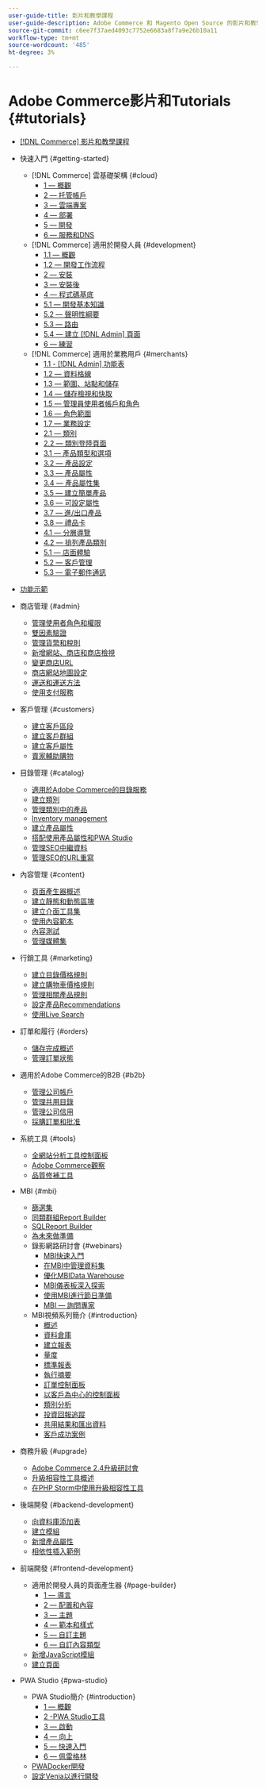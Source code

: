 ```yaml
---
user-guide-title: 影片和教學課程
user-guide-description: Adobe Commerce 和 Magento Open Source 的影片和教學課程集合。
source-git-commit: c6ee7f37aed4093c7752e6683a8f7a9e26b10a11
workflow-type: tm+mt
source-wordcount: '485'
ht-degree: 3%

---
```



# Adobe Commerce影片和Tutorials {#tutorials}

+ [[!DNL Commerce] 影片和教學課程](overview.md)

+ 快速入門 {#getting-started}
   + [!DNL Commerce] 雲基礎架構 {#cloud}
      + [1 — 概觀](./cloud/1-overview.md)
      + [2 — 托管帳戶](./cloud/2-accounts.md)
      + [3 — 雲端專案](./cloud/3-projects.md)
      + [4 — 部署](./cloud/4-deployment.md)
      + [5 — 開發](./cloud/5-dev-config.md)
      + [6 — 服務和DNS](./cloud/6-launch.md)
   + [!DNL Commerce] 適用於開發人員 {#development}
      + [1.1 — 概觀](./developer/backend-1-1-overview.md)
      + [1.2 — 開發工作流程](./developer/backend-1-2-workflow.md)
      + [2 — 安裝](./developer/backend-2-install.md)
      + [3 — 安裝後](./developer/backend-3-post-install.md)
      + [4 — 程式碼基底](./developer/backend-4-code-base.md)
      + [5.1 — 開發基本知識](./developer/backend-5-1-dev-basics.md)
      + [5.2 — 聲明性綱要](./developer/backend-5-2-declarative-schema.md)
      + [5.3 — 路由](./developer/backend-5-3-routing.md)
      + [5.4 — 建立 [!DNL Admin] 頁面](./developer/backend-5-4-admin-page.md)
      + [6 — 練習](./developer/backend-6-practice.md)
   + [!DNL Commerce] 適用於業務用戶 {#merchants}
      + [1.1 - [!DNL Admin] 功能表](./merchant/introduction/1-1-menus.md)
      + [1.2 — 資料格線](./merchant/introduction/1-2-data-grids.md)
      + [1.3 — 範圍、站點和儲存](./merchant/introduction/1-3-apps-scopes-sites-stores.md)
      + [1.4 — 儲存檢視和快取](./merchant/introduction/1-4-store-views-cache.md)
      + [1.5 — 管理員使用者帳戶和角色](./merchant/introduction/1-5-users-roles.md)
      + [1.6 — 角色範圍](./merchant/introduction/1-6-role-scopes.md)
      + [1.7 — 業務設定](./merchant/introduction/1-7-business-settings.md)
      + [2.1 — 類別](./merchant/introduction/2-1-categories.md)
      + [2.2 — 類別登陸頁面](./merchant/introduction/2-2-category-landing-page.md)
      + [3.1 — 產品類型和選項](./merchant/introduction/3-1-product-types-options.md)
      + [3.2 — 產品設定](./merchant/introduction/3-2-product-settings.md)
      + [3.3 — 產品屬性](./merchant/introduction/3-3-product-attributes.md)
      + [3.4 — 產品屬性集](./merchant/introduction/3-4-product-attribute-sets.md)
      + [3.5 — 建立簡單產品](./merchant/introduction/3-5-create-simple-product.md)
      + [3.6 — 可設定屬性](./merchant/introduction/3-6-configurable-attributes.md)
      + [3.7 — 進/出口產品](./merchant/introduction/3-7-import-export-products.md)
      + [3.8 — 禮品卡](./merchant/introduction/3-8-gift-cards.md)
      + [4.1 — 分層導覽](./merchant/introduction/4-1-layered-navigation.md)
      + [4.2 — 排列產品類別](./merchant/introduction/4-2-arrange-product-categories.md)
      + [5.1 — 店面體驗](./merchant/introduction/5-1-storefront-experience.md)
      + [5.2 — 客戶管理](./merchant/introduction/5-2-customer-management.md)
      + [5.3 — 電子郵件通訊](./merchant/introduction/5-3-store-communications.md)

+ [功能示範](feature-demos.md)

+ 商店管理 {#admin}
   + [管理使用者角色和權限](./merchant/users-roles-permissions.md)
   + [雙因素驗證](./merchant/two-factor-authentication.md)
   + [管理貨幣和稅則](./merchant/currency-tax-rules.md)
   + [新增網站、商店和商店檢視](./merchant/add-websites-stores-views.md)
   + [變更商店URL](./merchant/change-store-url.md)
   + [商店網站地圖設定](./merchant/site-map-setup.md)
   + [運送和運送方法](./merchant/shipping-delivery.md)
   + [使用支付服務](./merchant/payment-services.md)

+ 客戶管理 {#customers}
   + [建立客戶區段](./merchant/customer-segments.md)
   + [建立客戶群組](./merchant/customer-groups.md)
   + [建立客戶屬性](./merchant/customer-attributes.md)
   + [賣家輔助購物](./merchant/seller-assisted-shopping.md)

+ 目錄管理 {#catalog}
   + [適用於Adobe Commerce的目錄服務](./merchant/catalog-service.md)
   + [建立類別](./merchant/category-create.md)
   + [管理類別中的產品](./merchant/category-products.md)
   + [Inventory management](./merchant/inventory-management.md)
   + [建立產品屬性](./merchant/product-attributes-create.md)
   + [搭配使用產品屬性和PWA Studio](./merchant/product-attributes-pwa.md)
   + [管理SEO中繼資料](./merchant/seo-metadata.md)
   + [管理SEO的URL重寫](./merchant/seo-url-rewrites.md)

+ 內容管理 {#content}
   + [頁面產生器概述](./merchant/page-builder-overview.md)
   + [建立靜態和動態區塊](./merchant/static-dynamic-blocks.md)
   + [建立介面工具集](./merchant/widgets.md)
   + [使用內容範本](./merchant/content-templates.md)
   + [內容測試](./merchant/content-staging.md)
   + [管理媒體集](./merchant/media-gallery.md)

+ 行銷工具 {#marketing}
   + [建立目錄價格規則](./merchant/catalog-price-rules.md)
   + [建立購物車價格規則](./merchant/cart-price-rules.md)
   + [管理相關產品規則](./merchant/related-product-rules.md)
   + [設定產品Recommendations](./merchant/product-recommendations.md)
   + [使用Live Search](./merchant/live-search.md)

+ 訂單和履行 {#orders}
   + [儲存完成概述](./merchant/store-fulfillment.md)
   + [管理訂單狀態](./merchant/order-status.md)

+ 適用於Adobe Commerce的B2B {#b2b}
   + [管理公司帳戶](./merchant/b2b/company-accounts.md)
   + [管理共用目錄](./merchant/b2b/shared-catalogs.md)
   + [管理公司信用](./merchant/b2b/company-credit.md)
   + [採購訂單和批准](./merchant/b2b/purchase-orders.md)

+ 系統工具 {#tools}
   + [全網站分析工具控制面板](./tools/site-wide-analysis-tool.md)
   + [Adobe Commerce觀察](./tools/observation-tool.md)
   + [品質修補工具](./tools/quality-patch-tool.md)

+ MBI {#mbi}
   + [篩選集](./merchant/business-intelligence/filter-sets.md)
   + [同類群組Report Builder](./merchant/business-intelligence/cohort-report-builder.md)
   + [SQLReport Builder](./merchant/business-intelligence/sql-report-builder.md)
   + [為未來做準備](./merchant/business-intelligence/prepare-for-future.md)
   + 錄影網路研討會 {#webinars}
      + [MBI快速入門](https://experienceleague.adobe.com/docs/commerce-events/events/mbi/2021/getting-started.html)
      + [在MBI中管理資料集](https://experienceleague.adobe.com/docs/commerce-events/events/mbi/2022/manage-data-sets.html)
      + [優化MBIData Warehouse](https://experienceleague.adobe.com/docs/commerce-events/events/mbi/2021/optimize-data-warehouse.html)
      + [MBI儀表板深入探索](https://experienceleague.adobe.com/docs/commerce-events/events/mbi/2021/dashboards-deep-dive.html)
      + [使用MBI進行節日準備](https://experienceleague.adobe.com/docs/commerce-events/events/mbi/2021/holiday-readiness.html)
      + [MBI — 詢問專家](https://experienceleague.adobe.com/docs/commerce-events/events/mbi/2021/ask-expert.html)
   + MBI視頻系列簡介 {#introduction}
      + [概述](./merchant/business-intelligence/1-overview.md)
      + [資料倉庫](./merchant/business-intelligence/2-data-warehousing.md)
      + [建立報表](./merchant/business-intelligence/3-build-reports.md)
      + [量度](./merchant/business-intelligence/4-metrics.md)
      + [標準報表](./merchant/business-intelligence/5-standard-reports.md)
      + [執行摘要](./merchant/business-intelligence/6-executive-summary-dashboard.md)
      + [訂單控制面板](./merchant/business-intelligence/7-orders-dashboard.md)
      + [以客戶為中心的控制面板](./merchant/business-intelligence/8-customer-focused-dashboards.md)
      + [類別分析](./merchant/business-intelligence/9-category-analysis.md)
      + [投資回報追蹤](./merchant/business-intelligence/10-roi-tracking.md)
      + [共用結果和匯出資料](./merchant/business-intelligence/11-share-results-export-data.md)
      + [客戶成功案例](./merchant/business-intelligence/12-customer-success.md)

+ 商務升級 {#upgrade}
   + [Adobe Commerce 2.4升級研討會](./upgrade/2.4-upgrade-workshop.md)
   + [升級相容性工具概述](./upgrade/upgrade-compatibility-tool-overview.md)
   + [在PHP Storm中使用升級相容性工具](./upgrade/uct-phpstorm.md)

+ 後端開發 {#backend-development}
   + [向資料庫添加表](./developer/add-new-db-table.md)
   + [建立模組](./developer/create-module.md)
   + [新增產品屬性](./developer/add-product-attribute.md)
   + [相依性插入範例](./developer/dependency-injection.md)

+ 前端開發 {#frontend-development}
   + 適用於開發人員的頁面產生器 {#page-builder}
      + [1 — 導言](./developer/page-builder/1-intro-case-studies.md)
      + [2 — 配置和內容](./developer/page-builder/2-config-create-content.md)
      + [3 — 主題](./developer/page-builder/3-themes.md)
      + [4 — 範本和樣式](./developer/page-builder/4-admin-templates-apply-styles.md)
      + [5 — 自訂主題](./developer/page-builder/5-customize-theme.md)
      + [6 — 自訂內容類型](./developer/page-builder/6-custom-content-types.md)
   + [新增JavaScript模組](./developer/add-javascript-module.md)
   + [建立頁面](./developer/create-new-page.md)

+ PWA Studio {#pwa-studio}
   + PWA Studio簡介 {#introduction}
      + [1 — 概觀](./pwa/introduction/1-overview.md)
      + [2 -PWA Studio工具](./pwa/introduction/2-pwa-studio-tools.md)
      + [3 — 啟動](./pwa/introduction/3-launch.md)
      + [4 — 向上](./pwa/introduction/4-upward.md)
      + [5 — 快速入門](./pwa/introduction/5-getting-started.md)
      + [6 — 佩雷格林](./pwa/introduction/6-peregrine.md)
   + [PWADocker開發](./pwa/pwa-docker-development.md)
   + [設定Venia以進行開發](./pwa/set-up-venia-for-dev.md)
